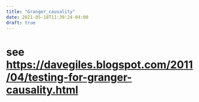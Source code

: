 ```yaml
---
title: "Granger_causality"
date: 2021-05-18T11:39:24-04:00
draft: true
---
```


# see https://davegiles.blogspot.com/2011/04/testing-for-granger-causality.html